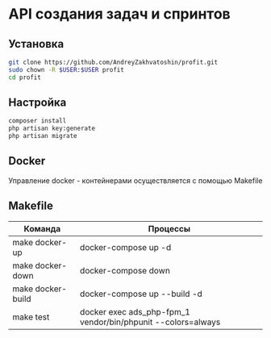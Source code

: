 # API создания задач и спринтов
## Установка

```sh
git clone https://github.com/AndreyZakhvatoshin/profit.git
sudo chown -R $USER:$USER profit
cd profit
```

## Настройка

```sh
composer install
php artisan key:generate
php artisan migrate
```

## Docker
Управление docker - контейнерами осуществляется с помощью Makefile

## Makefile

| Команда           | Процессы                                                     |
| ----------------- | ------------------------------------------------------------ |
| make docker-up    | docker-compose up -d                                         |
| make docker-down  | docker-compose down                                          |
| make docker-build | docker-compose up --build -d                                 |
| make test         | docker exec ads_php-fpm_1 vendor/bin/phpunit --colors=always |
